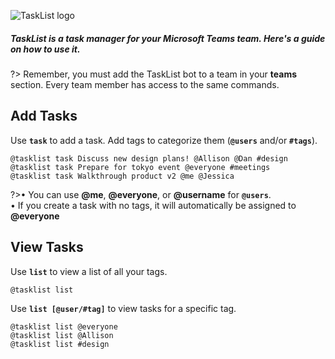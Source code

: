 ![TaskList logo](https://s3.amazonaws.com/tasklistguru/tasklist.png)

<h5>
TaskList is a task manager for your Microsoft Teams team. Here's a guide on how to use it.
</h5>

?> Remember, you must add the TaskList bot to a team in your **teams** section. Every team member has access to the same commands.

## Add Tasks

Use **`task`** to add a task. Add tags to categorize them (**`@users`** and/or **`#tags`**).

```examples
@tasklist task Discuss new design plans! @Allison @Dan #design
@tasklist task Prepare for tokyo event @everyone #meetings
@tasklist task Walkthrough product v2 @me @Jessica
```

?>&bull; You can use **@me**, **@everyone**, or **@username** for **`@users`**.<br />&bull; If you create a task with no tags, it will automatically be assigned to **@everyone**

## View Tasks

Use **`list`** to view a list of all your tags.

```examples
@tasklist list
```

Use **`list [@user/#tag]`** to view tasks for a specific tag.

```examples
@tasklist list @everyone
@tasklist list @Allison
@tasklist list #design
```
